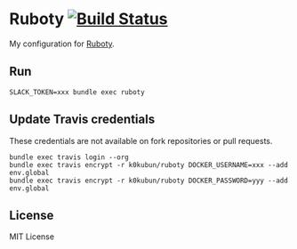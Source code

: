 # Ruboty [![Build Status](https://travis-ci.org/k0kubun/ruboty.svg?branch=master)](https://travis-ci.org/k0kubun/ruboty)

My configuration for [Ruboty](https://github.com/r7kamura/ruboty).

## Run

```
SLACK_TOKEN=xxx bundle exec ruboty
```

## Update Travis credentials

These credentials are not available on fork repositories or pull requests.

```
bundle exec travis login --org
bundle exec travis encrypt -r k0kubun/ruboty DOCKER_USERNAME=xxx --add env.global
bundle exec travis encrypt -r k0kubun/ruboty DOCKER_PASSWORD=yyy --add env.global
```

## License

MIT License
